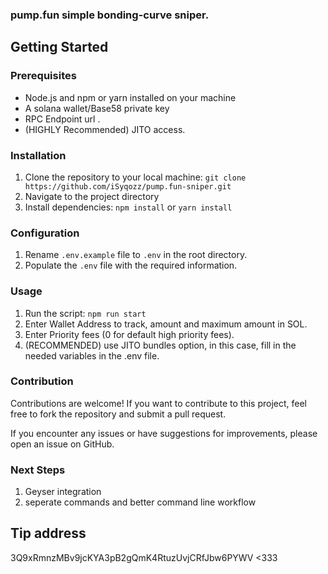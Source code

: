 ### pump.fun simple bonding-curve sniper.

## Getting Started

### Prerequisites

- Node.js and npm or yarn installed on your machine
- A solana wallet/Base58 private key
- RPC Endpoint url .
- (HIGHLY Recommended) JITO access.

### Installation

1. Clone the repository to your local machine:
```git clone https://github.com/iSyqozz/pump.fun-sniper.git```
2.  Navigate to the project directory
3. Install dependencies:
```npm install``` or ```yarn install```

### Configuration

1. Rename `.env.example` file to `.env` in the root directory.
2. Populate the `.env` file with the required information.

### Usage

1. Run the script:
```npm run start```
2. Enter Wallet Address to track, amount and maximum amount in SOL.
3. Enter Priority fees (0 for default high priority fees).
4. (RECOMMENDED) use JITO bundles option, in this case, fill in the needed variables in the .env file.


### Contribution

Contributions are welcome! If you want to contribute to this project, feel free to fork the repository and submit a pull request.

If you encounter any issues or have suggestions for improvements, please open an issue on GitHub.


### Next Steps

1. Geyser integration
2. seperate commands and better command line workflow


## Tip address
3Q9xRmnzMBv9jcKYA3pB2gQmK4RtuzUvjCRfJbw6PYWV
<333
